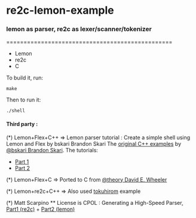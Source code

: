 # re2c-lemon-example

### lemon as parser, re2c as lexer/scanner/tokenizer
================================================

* Lemon
* re2c
* C

To build it, run:

    make

Then to run it:

    ./shell



#### Third party :

(*) Lemon+Flex+C++ => Lemon parser tutorial : Create a simple shell using Lemon and Flex by bskari Brandon Skari
    The [original C++ examples](https://github.com/bskari/lemon-parser-tutorial)
by [@bskari Brandon Skari](https://github.com/bskari).
    The tutorials:
* [Part 1](http://brskari.wordpress.com/2012/04/29/writing-a-basic-shell-using-flex-and-lemon-part-1/)
* [Part 2](http://brskari.wordpress.com/2012/04/30/writing-a-simple-shell-using-flex-and-lemon-part-2/) 

(*) Lemon+Flex+C => Ported to C from [@theory David E. Wheeler](https://github.com/theory) 

(*) Lemon+re2c+C++ => Also used [tokuhirom](https://github.com/tokuhirom/re2c-lemon-tutorial) example

(*) Matt Scarpino ** License is CPOL : Generating a High-Speed Parser, [Part1 (re2c)](https://www.codeproject.com/Articles/1035799/Generating-a-High-Speed-Parser-Part-re-c?display=Print)  + [Part2 (lemon)](https://www.codeproject.com/Articles/1056460/Generating-a-High-Speed-Parser-Part-Lemon)
